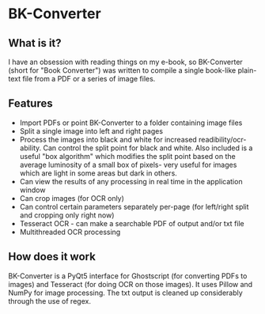 # BK-Converter

## What is it?
I have an obsession with reading things on my e-book, so BK-Converter (short for "Book Converter") was written to compile a single book-like plain-text file from a PDF or a series of image files.

## Features
* Import PDFs or point BK-Converter to a folder containing image files
* Split a single image into left and right pages
* Process the images into black and white for increased readibility/ocr-ability. Can control the split point for black and white. Also included is a useful "box algorithm" which modifies the split point based on the average luminosity of a small box of pixels- very useful for images which are light in some areas but dark in others.
* Can view the results of any processing in real time in the application window
* Can crop images (for OCR only)
* Can control certain parameters separately per-page (for left/right split and cropping only right now)
* Tesseract OCR - can make a searchable PDF of output and/or txt file
* Multithreaded OCR processing

## How does it work
BK-Converter is a PyQt5 interface for Ghostscript (for converting PDFs to images) and Tesseract (for doing OCR on those images). It uses Pillow and NumPy for image processing. The txt output is cleaned up considerably through the use of regex.

